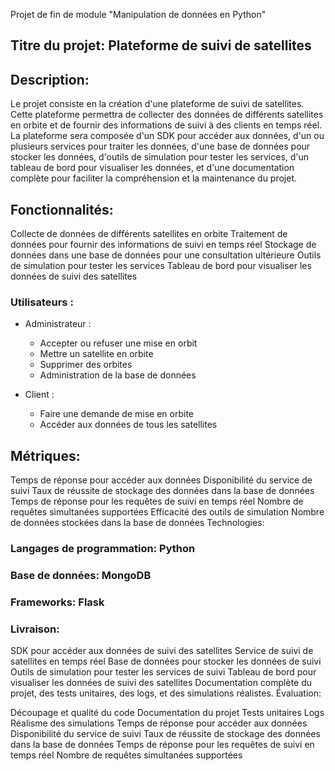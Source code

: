 Projet de fin de module "Manipulation de données en Python"

## Titre du projet: Plateforme de suivi de satellites

## Description:
Le projet consiste en la création d'une plateforme de suivi de satellites. Cette plateforme permettra de collecter des données de différents satellites en orbite et de fournir des informations de suivi à des clients en temps réel. La plateforme sera composée d'un SDK pour accéder aux données, d'un ou plusieurs services pour traiter les données, d'une base de données pour stocker les données, d'outils de simulation pour tester les services, d'un tableau de bord pour visualiser les données, et d'une documentation complète pour faciliter la compréhension et la maintenance du projet.

## Fonctionnalités:

Collecte de données de différents satellites en orbite
Traitement de données pour fournir des informations de suivi en temps réel
Stockage de données dans une base de données pour une consultation ultérieure
Outils de simulation pour tester les services
Tableau de bord pour visualiser les données de suivi des satellites

### Utilisateurs : 
 - Administrateur :
      - Accepter ou refuser une mise en orbit
      - Mettre un satellite en orbite
      - Supprimer des orbites
      - Administration de la base de données
      
  - Client : 
      - Faire une demande de mise en orbite
      - Accéder aux données de tous les satellites

## Métriques:

Temps de réponse pour accéder aux données
Disponibilité du service de suivi
Taux de réussite de stockage des données dans la base de données
Temps de réponse pour les requêtes de suivi en temps réel
Nombre de requêtes simultanées supportées
Efficacité des outils de simulation
Nombre de données stockées dans la base de données
Technologies:

### Langages de programmation: Python
### Base de données: MongoDB
### Frameworks: Flask

### Livraison:

SDK pour accéder aux données de suivi des satellites
Service de suivi de satellites en temps réel
Base de données pour stocker les données de suivi
Outils de simulation pour tester les services de suivi
Tableau de bord pour visualiser les données de suivi des satellites
Documentation complète du projet, des tests unitaires, des logs, et des simulations réalistes.
Évaluation:

Découpage et qualité du code
Documentation du projet
Tests unitaires
Logs
Réalisme des simulations
Temps de réponse pour accéder aux données
Disponibilité du service de suivi
Taux de réussite de stockage des données dans la base de données
Temps de réponse pour les requêtes de suivi en temps réel
Nombre de requêtes simultanées supportées
